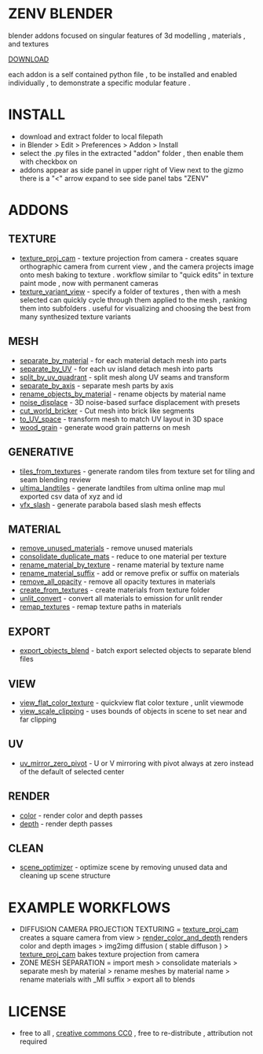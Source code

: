 # ZENV BLENDER
blender addons focused on singular features of 3d modelling , materials , and textures

[DOWNLOAD]( https://github.com/CorvaeOboro/zenv_blender/archive/refs/heads/main.zip ) 

each addon is a self contained python file , to be installed and enabled individually , to demonstrate a specific modular feature .
# INSTALL 
- download and extract folder to local filepath
- in Blender > Edit > Preferences > Addon > Install
- select the .py files in the extracted "addon" folder , then enable them with checkbox on  
- addons appear as side panel in upper right of View next to the gizmo there is a "<" arrow expand to see side panel tabs "ZENV"

# ADDONS

## TEXTURE
- [texture_proj_cam](addon/z_blender_TEX_texture_proj_cam.py) - texture projection from camera - creates square orthographic camera from current view , and the camera projects image onto mesh baking to texture . workflow similar to "quick edits" in texture paint mode , now with permanent cameras
- [texture_variant_view](addon/z_blender_TEX_texture_variant_view.py) - specify a folder of textures , then with a mesh selected can quickly cycle through them applied to the mesh , ranking them into subfolders . useful for visualizing and choosing the best from many synthesized texture variants

## MESH
- [separate_by_material](addon/z_blender_MESH_separate_by_material.py) - for each material detach mesh into parts 
- [separate_by_UV](addon/z_blender_MESH_separate_by_UV.py) - for each uv island detach mesh into parts
- [split_by_uv_quadrant](addon/z_blender_MESH_split_by_uv_quadrant.py) - split mesh along UV seams and transform
- [separate_by_axis](addon/z_blender_MESH_separate_by_axis.py) - separate mesh parts by axis
- [rename_objects_by_material](addon/z_blender_MESH_rename_objects_by_material.py) - rename objects by material name
- [noise_displace](addon/z_blender_MESH_noise_displace.py) - 3D noise-based surface displacement with presets
- [cut_world_bricker](addon/z_blender_MESH_cut_world_bricker.py) - Cut mesh into brick like segments
- [to_UV_space](addon/z_blender_MESH_to_UV_space.py) - transform mesh to match UV layout in 3D space
- [wood_grain](addon/z_blender_MESH_wood_grain.py) - generate wood grain patterns on mesh

## GENERATIVE
- [tiles_from_textures](addon/z_blender_GEN_tiles_from_textures.py) - generate random tiles from texture set for tiling and seam blending review
- [ultima_landtiles](addon/z_blender_GEN_ultima_landtiles.py) - generate landtiles from ultima online map mul exported csv data of xyz and id 
- [vfx_slash](addon/z_blender_GEN_vfx_slash.py) - generate parabola based slash mesh effects

## MATERIAL
- [remove_unused_materials](addon/z_blender_MAT_remove_unused_materials.py) - remove unused materials 
- [consolidate_duplicate_mats](addon/z_blender_MAT_consolidate_duplicate_mats.py) - reduce to one material per texture
- [rename_material_by_texture](addon/z_blender_MAT_rename_material_by_texture.py) - rename material by texture name
- [rename_material_suffix](addon/z_blender_MAT_rename_material_suffix.py) - add or remove prefix or suffix on materials
- [remove_all_opacity](addon/z_blender_MAT_remove_all_opacity.py) - remove all opacity textures in materials
- [create_from_textures](addon/z_blender_MAT_create_from_textures.py) - create materials from texture folder
- [unlit_convert](addon/z_blender_MAT_unlit_convert.py) - convert all materials to emission for unlit render
- [remap_textures](addon/z_blender_MAT_remap_textures.py) - remap texture paths in materials

## EXPORT
- [export_objects_blend](addon/z_blender_EXPORT_export_objects_blend.py) - batch export selected objects to separate blend files

## VIEW 
- [view_flat_color_texture](addon/z_blender_VIEW_view_flat_color_texture.py) - quickview flat color texture , unlit viewmode
- [view_scale_clipping](addon/z_blender_VIEW_view_scale_clipping.py) - uses bounds of objects in scene to set near and far clipping

## UV 
- [uv_mirror_zero_pivot](addon/z_blender_UV_uv_mirror_zero_pivot.py) - U or V mirroring with pivot always at zero instead of the default of selected center

## RENDER
- [color](addon/z_blender_RENDER_color.py) - render color and depth passes
- [depth](addon/z_blender_RENDER_depth.py) - render depth passes

## CLEAN
- [scene_optimizer](addon/z_blender_CLEAN_scene_optimizer.py) - optimize scene by removing unused data and cleaning up scene structure

# EXAMPLE WORKFLOWS
- DIFFUSION CAMERA PROJECTION TEXTURING = [texture_proj_cam](addon/z_blender_TEX_texture_proj_cam.py) creates a square camera from view > [render_color_and_depth](addon/z_blender_RENDER_color_and_depth.py) renders color and depth images > img2img diffusion ( stable diffuson ) > [texture_proj_cam](addon/z_blender_TEX_texture_proj_cam.py) bakes texture projection from camera
- ZONE MESH SEPARATION = import mesh > consolidate materials > separate mesh by material > rename meshes by material name > rename materials with _MI suffix > export all to blends

# LICENSE
- free to all , [creative commons CC0](https://creativecommons.org/publicdomain/zero/1.0/) , free to re-distribute , attribution not required
